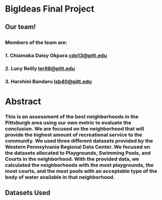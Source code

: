 # BigIdeas Final Project

## Our team!
## 
### Members of the team are:
### 1. Chiamaka Daisy Okpara cdo13@pitt.edu
### 2. Lucy Reilly           ler98@pitt.edu
### 3. Harshini Bandaru      lsb40@pitt.edu

# Abstract
### This is an assessment of the best neighborhoods in the Pittsburgh area using our own metric to evaluate the conclusion. We are focused on the neighborhood that will provide the highest amount of recreational service to the community. We used three different  datasets provided by the Western Pennsylvania Regional Data Center. We focused on the datasets allocated to Playgrounds, Swimming Pools, and Courts in the neighborhood. With the provided data, we calculated the neighborhoods with the most playgrounds, the most courts, and the most pools with an acceptable type of the body of water available in that neighborhood.

## Datasets Used